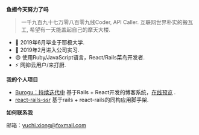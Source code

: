 **鱼翅今天努力了吗**

> 一千九百九十七万零八百零九线Coder, API Caller. 互联网世界朴实的搬瓦工, 希望有一天能盖起自己的摩天大楼.

- 🌱 2019年6月毕业于耶极大学.
- 🔭 2019年2月进入公司实习.
- 😄 使用Ruby/JavaScript语言，React/Rails菜鸟开发者.
- ⚡ 网抑云用户/来打厨.

**我的个人项目**
- [Burogu：持续迭代中](https://github.com/yuchiXiong/burogu) 基于Rails + React开发的博客系统，[在线预览](https://burogu.bubuyu.top) .
- [react-rails-ssr](https://github.com/yuchiXiong/react-rails-ssr) 基于rails + react-rails的同构应用脚手架.
<!-- - [我的博客：持续迭代中](https://github.com/yuchiXiong/yuchi.xiong.top.react)：基于React开发的博客系统.-->
<!-- - [灯光编辑器：开发中](https://github.com/yuchiXiong/light-tools)：基于React开发的灯光编辑工具. -->
<!-- - ~~[ZIO：规划中](https://github.com/yuchiXiong/zio)：基于React开发的时间管理工具~~ -->

<!-- **我的工作经历** -->
<!-- - [电子音乐板](https://musicpad.mvtrail.com) -->

**如何联系我**

邮箱：yuchi.xiong@foxmail.com

<!-- - 👯 I’m looking to collaborate on ... -->
<!-- - 🤔 I’m looking for help with ... -->
<!-- - 💬 Ask me about ... -->
